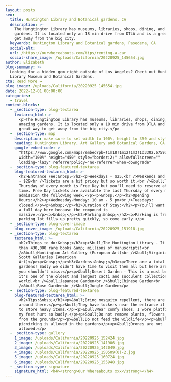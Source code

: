 ```yaml
---
layout: posts
seo:
  title: Huntington Library and Botanical gardens, CA
  description: >-
    The Hungtington Library has museums, libraries, shops, dining, and amazing
    gardens. It is located only an 18 min drive from DTLA and is a great way to
    get away from the big city.
  keywords: Huntington Library and Botanical gardens, Pasedena, CA
  social-alt:
  url: /https://ourwhereabouts.com/tips/renting-a-car
  social-share_image: /uploads/California/20220925_145654.jpg
author: Elizabeth
blog-summary: >-
  Looking for a hidden gem right outside of Los Angeles? Check out Huntington
  Library Museum and Botanical Gardens.
cta: Read More →
blog_image: /uploads/California/20220925_145654.jpg
date: 2022-12-01 00:00:00
categories:
  - travel
content-blocks:
  - _section-type: blog-textarea
    textarea_html: >-
      <p>The Hungtington Library has museums, libraries, shops, dining, and
      amazing gardens. It is located only a 18 min drive from DTLA and is a
      great way to get away from the big city.</p>
  - _section-type: map
    description: make sure to set width to 100%, height to 350 and style to border 2
    heading: Huntington Library, Art Gallery and Botanical Gardens, CA
    google-embed-code: >-
      "https://www.google.com/maps/embed?pb=!1m18!1m12!1m3!1d3302.6759350142556!2d-118.11709912457079!3d34.129045173128056!2m3!1f0!2f0!3f0!3m2!1i1024!2i768!4f13.1!3m3!1m2!1s0x80c2db4d02615c73%3A0xb328d70c295f1904!2sThe%20Huntington%20Library%2C%20Art%20Museum%2C%20and%20Botanical%20Gardens!5e0!3m2!1sen!2sil!4v1669881566476!5m2!1sen!2sil"
      width="100%" height="450" style="border:2;" allowfullscreen=""
      loading="lazy" referrerpolicy="no-referrer-when-downgrade"
  - _section-type: blog-featured-textarea
    blog-featured-textarea_html: >-
      <h2>Entrance Fee:&nbsp;</h2><p>Weekdays - $25,<br />Weekends and holidays
      - $29<br />Tickets are a bit pricey but so worth it.<br />&bull;The first
      Thursday of every month is Free Day but you'll need to reserve ahead of
      time. Free Day tickets are available the last Thursday of every month for
      admission the following week.</p><p>&nbsp;</p><h2>Opening
      Hours:</h2><p>Wednesday-Monday: 10 am - 5 pm<br />Tuesdays:
      closed.</p><p>&nbsp;</p><h2>Duration of Stay:</h2><p>You'll want to spend
      a full day here because the compound is
      massive.</p><p>&nbsp;</p><h2>Parking:&nbsp;</h2><p>Parking is free but the
      parking lot fills up pretty quickly, so come early.</p>
  - _section-type: blog-cover-image
    blog-cover_image: /uploads/California/20220925_151918.jpg
  - _section-type: blog-textarea
    textarea_html: >-
      <h2>Things to do:&nbsp;</h2><p>&bull;The Huntington Library - It has more
      than 430,000 rare books &amp; millions of manuscripts!<br
      />&bull;Huntington Art Gallery (European Art)<br />&bull;Virginia Steele
      Scott Galleries (American
      Art)</p><p>&nbsp;</p><h3>Gardens:&nbsp;</h3><p>There are a total of 16
      gardens! Sadly we didn't have time to visit them all but here are the ones
      you shouldn't miss:</p><p>&bull;Desert Garden - This is a must because
      it's one of the oldest and largest cacti and succulent collections in the
      world.<br />&bull;Japanese Garden<br />&bull;Chinese Garden<br
      />&bull;Rose Garden<br />&bull;Jungle Garden</p>
  - _section-type: blog-featured-textarea
    blog-featured-textarea_html: >-
      <h2>Tips:&nbsp;</h2><p>&bull;Bring mosquito repellent, there are many
      around there.</p><p>&bull;They have lockers near the entrance if you need
      to store heavy items.</p><p>&bull;Wear comfy shoes. I wore platforms and
      my feet hurt so badly.</p><p>&bull;Do not remove plants, flowers, or fruit
      from the grounds</p><p>&bull;Do not feed the wildlife</p><p>&bull;No
      picnicking is allowed in the gardens</p><p>&bull;Drones are not
      allowed.</p>
  - _section-type: gallery
    1_image: /uploads/California/20220925_152424.jpg
    2_image: /uploads/California/20220925_141906.jpg
    3_image: /uploads/California/20220925_142049.jpg
    4_image: /uploads/California/20220925_150509(0)-2.jpg
    5_image: /uploads/California/20220925_160724.jpg
    6_image: /uploads/California/20220925_155948.jpg
  - _section-type: signature
    signature_html: <h4><strong>Our Whereabouts xxx</strong></h4>
---
```

